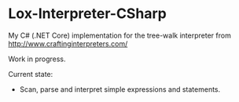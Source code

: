 # Lox-Interpreter-CSharp

My C# (.NET Core) implementation for the tree-walk interpreter from http://www.craftinginterpreters.com/

Work in progress.

Current state:
- Scan, parse and interpret simple expressions and statements.
